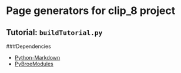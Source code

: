 
Page generators for clip_8 project
==================================


Tutorial: `buildTutorial.py`
----------------------------

###Dependencies

+ [Python-Markdown](http://pythonhosted.org/Markdown/)
+ [PyBroeModules](https://github.com/broesamle/PyBroeModules)